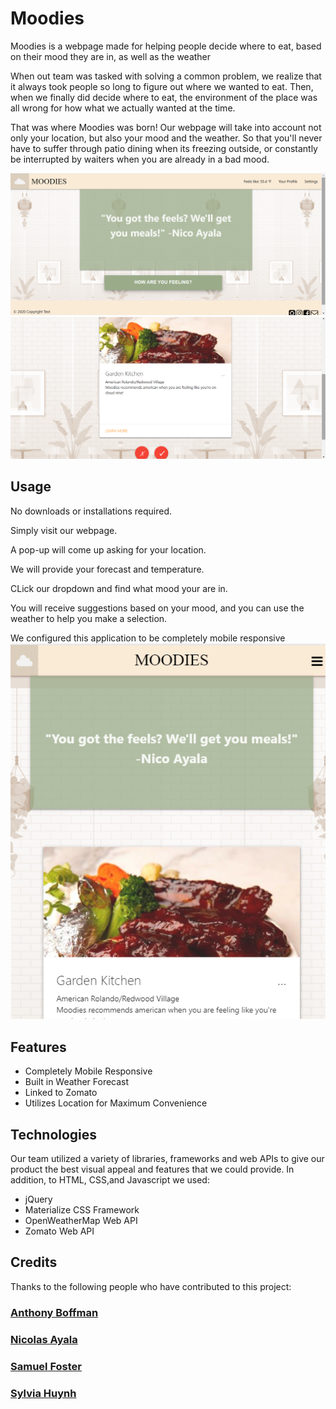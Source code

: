 # Moodies
Moodies is a webpage made for helping people decide where to eat, based on their mood they  are in, as well as the weather    

When out team was tasked with solving a common problem, we realize that it always took people so long to figure out where we wanted to eat. Then, when we finally did decide where to eat, the environment of the place was all wrong for how what we actually wanted at the time.

That was where Moodies was born! Our webpage will take into account not only your location, but also your mood and the weather. So that you'll never have to suffer through patio dining when its freezing outside, or constantly be interrupted by waiters when you are already in a bad mood.

![Moodies Page](assets\images\moodies-start.png)
![Moodies Choice](assets\images\moodies-choice.png)

## Usage
No downloads or installations required.

Simply visit our webpage.

A pop-up will come up asking for your location.

We will provide your forecast and temperature.

CLick our dropdown and find what mood your are in.

You will receive suggestions based on your mood, and you can use the weather to help you make a selection.

We configured this application to be completely mobile responsive
![Moodies Mobile](assets\images\moodies-mobile.png)
## Features
<ul>
<li>Completely Mobile Responsive</li>
<li>Built in Weather Forecast</li>
<li>Linked to Zomato</li>
<li>Utilizes Location for Maximum Convenience</li>
</ul>


## Technologies
Our team utilized a variety of libraries, frameworks and web APIs to give our product the best visual appeal and features that we could provide.
In addition, to HTML, CSS,and Javascript we used:
<ul>
<li>jQuery</li>
<li>Materialize CSS Framework</li>
<li>OpenWeatherMap Web API</li>
<li>Zomato Web API</li>
</ul>

## Credits 
Thanks to the following people who have contributed to this project:
### [Anthony Boffman](https://github.com/amboffman)
### [Nicolas Ayala](https://github.com/ayalanick84)
### [Samuel Foster](https://github.com/Samwise2980)
### [Sylvia Huynh](https://github.com/sylhuynh)






 


